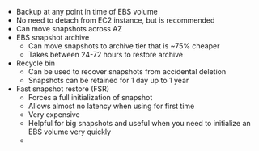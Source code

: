 - Backup at any point in time of EBS volume
- No need to detach from EC2 instance, but is recommended
- Can move snapshots across AZ
- EBS snapshot archive
	- Can move snapshots to archive tier that is ~75% cheaper
	- Takes between 24-72 hours to restore archive
- Recycle bin
	- Can be used to recover snapshots from accidental deletion
	- Snapshots can be retained for 1 day up to 1 year
- Fast snapshot restore (FSR)
	- Forces a full initialization of snapshot
	- Allows almost no latency when using for first time
	- Very expensive
	- Helpful for big snapshots and useful when you need to initialize an EBS volume very quickly
	- 